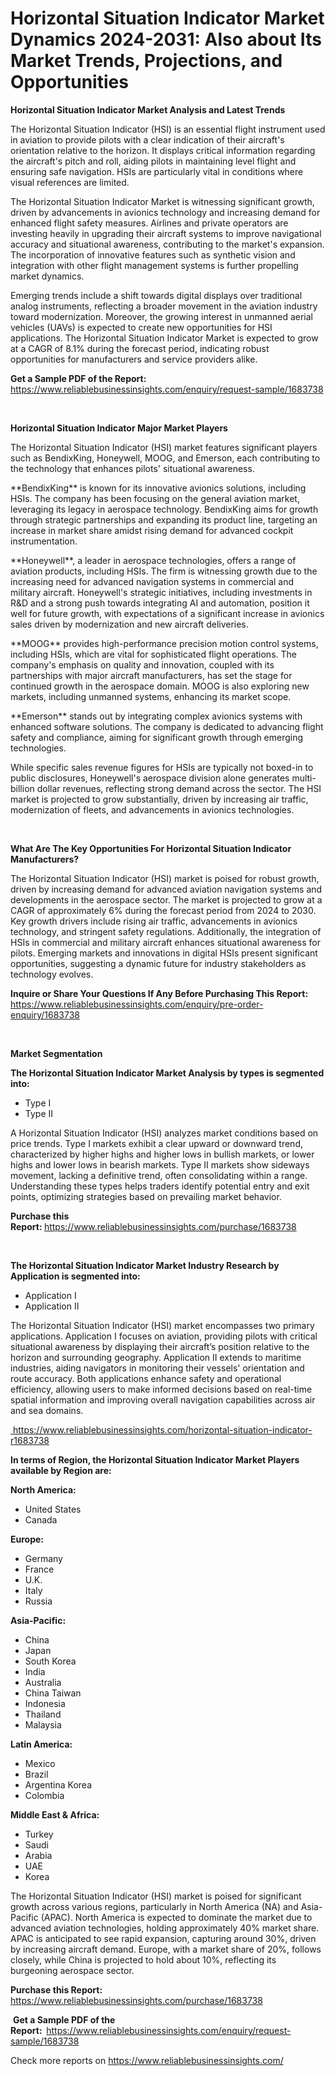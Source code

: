 <p><h1>Horizontal Situation Indicator Market Dynamics 2024-2031: Also about Its Market Trends, Projections, and Opportunities</h1></p><p><strong>Horizontal Situation Indicator Market Analysis and Latest Trends</strong></p>
<p><p>The Horizontal Situation Indicator (HSI) is an essential flight instrument used in aviation to provide pilots with a clear indication of their aircraft's orientation relative to the horizon. It displays critical information regarding the aircraft's pitch and roll, aiding pilots in maintaining level flight and ensuring safe navigation. HSIs are particularly vital in conditions where visual references are limited.</p><p>The Horizontal Situation Indicator Market is witnessing significant growth, driven by advancements in avionics technology and increasing demand for enhanced flight safety measures. Airlines and private operators are investing heavily in upgrading their aircraft systems to improve navigational accuracy and situational awareness, contributing to the market's expansion. The incorporation of innovative features such as synthetic vision and integration with other flight management systems is further propelling market dynamics.</p><p>Emerging trends include a shift towards digital displays over traditional analog instruments, reflecting a broader movement in the aviation industry toward modernization. Moreover, the growing interest in unmanned aerial vehicles (UAVs) is expected to create new opportunities for HSI applications. The Horizontal Situation Indicator Market is expected to grow at a CAGR of 8.1% during the forecast period, indicating robust opportunities for manufacturers and service providers alike.</p></p>
<p><strong>Get a Sample PDF of the Report:&nbsp;</strong> <a href="https://www.reliablebusinessinsights.com/enquiry/request-sample/1683738?utm_campaign=97&utm_medium=2&utm_source=Github&utm_content=ia&utm_term=30122024&utm_id=horizontal-situation-indicator">https://www.reliablebusinessinsights.com/enquiry/request-sample/1683738</a></p>
<p>&nbsp;</p>
<p><strong>Horizontal Situation Indicator Major Market Players</strong></p>
<p><p>The Horizontal Situation Indicator (HSI) market features significant players such as BendixKing, Honeywell, MOOG, and Emerson, each contributing to the technology that enhances pilots' situational awareness. </p><p>**BendixKing** is known for its innovative avionics solutions, including HSIs. The company has been focusing on the general aviation market, leveraging its legacy in aerospace technology. BendixKing aims for growth through strategic partnerships and expanding its product line, targeting an increase in market share amidst rising demand for advanced cockpit instrumentation.</p><p>**Honeywell**, a leader in aerospace technologies, offers a range of aviation products, including HSIs. The firm is witnessing growth due to the increasing need for advanced navigation systems in commercial and military aircraft. Honeywell's strategic initiatives, including investments in R&D and a strong push towards integrating AI and automation, position it well for future growth, with expectations of a significant increase in avionics sales driven by modernization and new aircraft deliveries.</p><p>**MOOG** provides high-performance precision motion control systems, including HSIs, which are vital for sophisticated flight operations. The company's emphasis on quality and innovation, coupled with its partnerships with major aircraft manufacturers, has set the stage for continued growth in the aerospace domain. MOOG is also exploring new markets, including unmanned systems, enhancing its market scope.</p><p>**Emerson** stands out by integrating complex avionics systems with enhanced software solutions. The company is dedicated to advancing flight safety and compliance, aiming for significant growth through emerging technologies.</p><p>While specific sales revenue figures for HSIs are typically not boxed-in to public disclosures, Honeywell's aerospace division alone generates multi-billion dollar revenues, reflecting strong demand across the sector. The HSI market is projected to grow substantially, driven by increasing air traffic, modernization of fleets, and advancements in avionics technologies.</p></p>
<p>&nbsp;</p>
<p><strong>What Are The Key Opportunities For Horizontal Situation Indicator Manufacturers?</strong></p>
<p><p>The Horizontal Situation Indicator (HSI) market is poised for robust growth, driven by increasing demand for advanced aviation navigation systems and developments in the aerospace sector. The market is projected to grow at a CAGR of approximately 6% during the forecast period from 2024 to 2030. Key growth drivers include rising air traffic, advancements in avionics technology, and stringent safety regulations. Additionally, the integration of HSIs in commercial and military aircraft enhances situational awareness for pilots. Emerging markets and innovations in digital HSIs present significant opportunities, suggesting a dynamic future for industry stakeholders as technology evolves.</p></p>
<p><strong>Inquire or Share Your Questions If Any Before Purchasing This Report:</strong> <a href="https://www.reliablebusinessinsights.com/enquiry/pre-order-enquiry/1683738?utm_campaign=97&utm_medium=2&utm_source=Github&utm_content=ia&utm_term=30122024&utm_id=horizontal-situation-indicator">https://www.reliablebusinessinsights.com/enquiry/pre-order-enquiry/1683738</a></p>
<p>&nbsp;</p>
<p><strong>Market Segmentation</strong></p>
<p><strong>The Horizontal Situation Indicator Market Analysis by types is segmented into:</strong></p>
<p><ul><li>Type I</li><li>Type II</li></ul></p>
<p><p>A Horizontal Situation Indicator (HSI) analyzes market conditions based on price trends. Type I markets exhibit a clear upward or downward trend, characterized by higher highs and higher lows in bullish markets, or lower highs and lower lows in bearish markets. Type II markets show sideways movement, lacking a definitive trend, often consolidating within a range. Understanding these types helps traders identify potential entry and exit points, optimizing strategies based on prevailing market behavior.</p></p>
<p><strong>Purchase this Report:&nbsp;</strong><a href="https://www.reliablebusinessinsights.com/purchase/1683738?utm_campaign=97&utm_medium=2&utm_source=Github&utm_content=ia&utm_term=30122024&utm_id=horizontal-situation-indicator">https://www.reliablebusinessinsights.com/purchase/1683738</a></p>
<p>&nbsp;</p>
<p><strong>The Horizontal Situation Indicator Market Industry Research by Application is segmented into:</strong></p>
<p><ul><li>Application I</li><li>Application II</li></ul></p>
<p><p>The Horizontal Situation Indicator (HSI) market encompasses two primary applications. Application I focuses on aviation, providing pilots with critical situational awareness by displaying their aircraft’s position relative to the horizon and surrounding geography. Application II extends to maritime industries, aiding navigators in monitoring their vessels' orientation and route accuracy. Both applications enhance safety and operational efficiency, allowing users to make informed decisions based on real-time spatial information and improving overall navigation capabilities across air and sea domains.</p></p>
<p><a href="https://www.reliablebusinessinsights.com/horizontal-situation-indicator-r1683738?utm_campaign=97&utm_medium=2&utm_source=Github&utm_content=ia&utm_term=30122024&utm_id=horizontal-situation-indicator">&nbsp;https://www.reliablebusinessinsights.com/horizontal-situation-indicator-r1683738</a></p>
<p><strong>In terms of Region, the Horizontal Situation Indicator Market Players available by Region are:</strong></p>
<p>
    <p> <strong> North America: </strong>
        <ul>
            <li>United States</li>
            <li>Canada</li>
        </ul>
        </p> 
    <p> <strong> Europe: </strong>
        <ul>
            <li>Germany</li>
            <li>France</li>
            <li>U.K.</li>
            <li>Italy</li>
            <li>Russia</li>
        </ul>
        </p> 
    <p> <strong> Asia-Pacific: </strong>
        <ul>
            <li>China</li>
            <li>Japan</li>
            <li>South Korea</li>
            <li>India</li>
            <li>Australia</li>
            <li>China Taiwan</li>
            <li>Indonesia</li>
            <li>Thailand</li>
            <li>Malaysia</li>
        </ul>
        </p> 
    <p> <strong> Latin America: </strong>
        <ul>
            <li>Mexico</li>
            <li>Brazil</li>
            <li>Argentina Korea</li>
            <li>Colombia</li>
        </ul>
        </p> 
    <p> <strong> Middle East & Africa: </strong>
        <ul>
            <li>Turkey</li>
            <li>Saudi</li>
            <li>Arabia</li>
            <li>UAE</li>
            <li>Korea</li>
        </ul>
    </p>
    </p>
<p><p>The Horizontal Situation Indicator (HSI) market is poised for significant growth across various regions, particularly in North America (NA) and Asia-Pacific (APAC). North America is expected to dominate the market due to advanced aviation technologies, holding approximately 40% market share. APAC is anticipated to see rapid expansion, capturing around 30%, driven by increasing aircraft demand. Europe, with a market share of 20%, follows closely, while China is projected to hold about 10%, reflecting its burgeoning aerospace sector.</p></p>
<p><strong>Purchase this Report: </strong><a href="https://www.reliablebusinessinsights.com/purchase/1683738?utm_campaign=97&utm_medium=2&utm_source=Github&utm_content=ia&utm_term=30122024&utm_id=horizontal-situation-indicator">https://www.reliablebusinessinsights.com/purchase/1683738</a></p>
<p>&nbsp;<strong>Get a Sample PDF of the Report:&nbsp;&nbsp;</strong><a href="https://www.reliablebusinessinsights.com/enquiry/request-sample/1683738?utm_campaign=97&utm_medium=2&utm_source=Github&utm_content=ia&utm_term=30122024&utm_id=horizontal-situation-indicator">https://www.reliablebusinessinsights.com/enquiry/request-sample/1683738</a></p>
<p><strong></strong></p>
<p>Check more reports on <a href="https://www.reliablebusinessinsights.com/?utm_campaign=97&utm_medium=2&utm_source=Github&utm_content=ia&utm_term=30122024&utm_id=horizontal-situation-indicator">https://www.reliablebusinessinsights.com/</a></p>